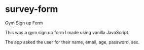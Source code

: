 # survey-form
Gym Sign up Form

This was a gym sign up form I made using vanilla JavaScript.

The app asked the user for their name, email, age, password, sex.
